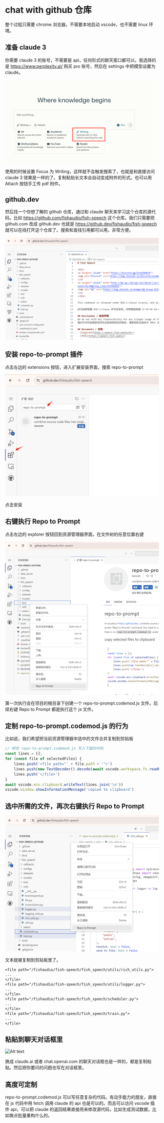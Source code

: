 # chat with github 仓库

整个过程只需要 chrome 浏览器。不需要本地启动 vscode，也不需要 linux 环境。

## 准备 claude 3

你需要 claude 3 的账号，不需要是 api，任何形式的聊天窗口都可以。我选择的是 https://www.perplexity.ai/ 购买 pro 账号，然后在 settings 中把模型设置为 claude。

![Alt text](usage/image1.png)

使用的时候设置 Focus 为 Writing，这样就不会触发搜索了，也就是和直接访问 claude 3 效果是一样的了。复制粘贴长文本会自动变成附件的形式。也可以用 Attach 按钮手工传 pdf 附件。

## github.dev

然后找一个你想了解的 github 仓库，通过和 claude 聊天来学习这个仓库的源代码。比如 https://github.com/fishaudio/fish-speech 这个仓库。我们只需要把 github.com 改成 github.dev 也就是 https://github.dev/fishaudio/fish-speech 就可以在线打开这个仓库了。搜索和查找引用都可以用，非常方便。

![Alt text](usage/image2.png)

## 安装 repo-to-prompt 插件

点击左边的 extensions 按钮，进入扩展安装界面，搜索 repo-to-prompt

![Alt text](usage/image3.png)

点击安装

## 右键执行 Repo to Prompt

点击左边的 explorer 按钮回到资源管理器界面，在文件树的任意位置右键

![Alt text](usage/image4.png)

第一次执行会在项目的根目录下创建一个 repo-to-prompt.codemod.js 文件。后续右键 Repo to Prompt 都是执行这个 js 文件。

## 定制 repo-to-prompt.codemod.js 的行为

比如说，我们希望把当前资源管理器中选中的文件合并复制到剪贴板

```js
// 修改 repo-to-prompt.codemod.js 写入下面的代码
const lines = [];
for (const file of selectedFiles) {
    lines.push('<file path="' + file.path + '">')
    lines.push(new TextDecoder().decode(await vscode.workspace.fs.readFile(file)))
    lines.push('</file>')
}
await vscode.env.clipboard.writeText(lines.join('\n'))
vscode.window.showInformationMessage('copied to clipboard')
```

## 选中所需的文件，再次右键执行 Repo to Prompt

![Alt text](usage/image5.png)

文本就被复制到剪贴板里了。

```
<file path="/fishaudio/fish-speech/fish_speech/utils/rich_utils.py">
...
</file>
<file path="/fishaudio/fish-speech/fish_speech/utils/logger.py">
...
</file>
<file path="/fishaudio/fish-speech/fish_speech/scheduler.py">
...
</file>
<file path="/fishaudio/fish-speech/fish_speech/train.py">
...
</file>
```

## 粘贴到聊天对话框里

![Alt text](image.png)

换成 claude.ai 或者 chat.openai.com 的聊天对话框也是一样的，都是复制粘贴。然后把你要问的问题也写在对话框里。

## 高度可定制

repo-to-prompt.codemod.js 可以写任意复杂的代码。有动手能力的朋友，直接在 js 代码中用 fetch 调用 claude 的 api 也是可以的。而且可以访问 vscode 插件 api，可以把 claude 的返回结果直接用来修改源代码，比如生成测试数据，比如做点批量重构什么的。